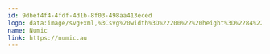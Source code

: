 ```yaml
---
id: 9dbef4f4-4fdf-4d1b-8f03-498aa413eced
logo: data:image/svg+xml,%3Csvg%20width%3D%22200%22%20height%3D%2284%22%20viewBox%3D%220%200%20200%2084%22%20fill%3D%22none%22%20xmlns%3D%22http%3A%2F%2Fwww.w3.org%2F2000%2Fsvg%22%3E%0A%3Cpath%20fill-rule%3D%22evenodd%22%20clip-rule%3D%22evenodd%22%20d%3D%22M122.847%2028.6494C123.594%2028.5482%20124.223%2028.7649%20124.732%2029.2997C125.117%2029.8994%20125.186%2030.5361%20124.939%2031.2098C124.627%2031.9225%20124.074%2032.2748%20123.282%2032.2665C122.095%2032.2262%20121.467%2031.6234%20121.398%2030.458C121.463%2029.5215%20121.946%2028.9187%20122.847%2028.6494Z%22%20fill%3D%22%237A8AA0%22%2F%3E%0A%3Cpath%20fill-rule%3D%22evenodd%22%20clip-rule%3D%22evenodd%22%20d%3D%22M60.3408%2029.259C60.8379%2029.259%2061.3349%2029.259%2061.832%2029.259C61.832%2029.5842%2061.832%2029.9093%2061.832%2030.2344C60.6373%2030.1865%2059.4637%2030.3152%2058.3111%2030.6205C57.6938%2030.8333%2057.2865%2031.2465%2057.0891%2031.8601C56.9883%2032.1924%2056.9192%2032.5311%2056.882%2032.8762C56.8682%2034.8541%2056.8544%2036.832%2056.8406%2038.8099C56.8246%2040.0953%2056.2516%2041.0503%2055.1215%2041.6751C54.8314%2041.7904%2054.5553%2041.9259%2054.2931%2042.0816C54.2991%2042.1129%2054.3129%2042.14%2054.3345%2042.1628C54.9194%2042.4022%2055.4579%2042.7138%2055.95%2043.0976C56.3105%2043.411%2056.5522%2043.7971%2056.6749%2044.2559C56.7705%2044.6158%2056.8258%2044.9816%2056.8406%2045.3532C56.8544%2047.3312%2056.8682%2049.309%2056.882%2051.2869C56.9191%2051.8025%2057.0572%2052.2902%2057.2962%2052.7501C57.5637%2053.2033%2057.9573%2053.4945%2058.4768%2053.6239C59.5809%2053.8666%2060.6993%2053.9817%2061.832%2053.9693C61.832%2054.2809%2061.832%2054.5925%2061.832%2054.9041C60.4748%2054.9274%2059.1216%2054.8665%2057.7726%2054.7212C55.7066%2054.5637%2054.5675%2053.4732%2054.3552%2051.4495C54.3026%2049.2419%2054.275%2047.0337%2054.2724%2044.8249C54.2503%2044.1219%2053.9811%2043.5326%2053.4646%2043.057C52.9329%2042.7679%2052.3667%2042.5715%2051.7663%2042.4677C51.7535%2042.2133%2051.7673%2041.9627%2051.8077%2041.7158C52.4358%2041.5971%2053.0158%2041.3668%2053.5475%2041.0249C54.0367%2040.6022%2054.2783%2040.0671%2054.2724%2039.4195C54.2748%2037.2242%2054.3024%2035.0295%2054.3552%2032.8355C54.4205%2032.0201%2054.6828%2031.275%2055.1423%2030.6002C55.54%2030.1292%2056.0439%2029.8244%2056.6542%2029.6858C57.8747%2029.4252%2059.1036%2029.283%2060.3408%2029.259Z%22%20fill%3D%22%237A8AA0%22%2F%3E%0A%3Cpath%20opacity%3D%220.987%22%20fill-rule%3D%22evenodd%22%20clip-rule%3D%22evenodd%22%20d%3D%22M139.417%2029.3403C140.648%2029.324%20141.877%2029.3714%20143.103%2029.4825C143.889%2029.5282%20144.634%2029.7179%20145.34%2030.0515C145.866%2030.3917%20146.26%2030.8456%20146.52%2031.413C146.683%2031.8339%20146.793%2032.2674%20146.852%2032.7136C146.905%2034.9075%20146.933%2037.1021%20146.935%2039.2976C146.957%2039.8173%20147.095%2040.305%20147.349%2040.7607C147.6%2041.0908%20147.924%2041.3279%20148.322%2041.4719C148.685%2041.611%20149.058%2041.7126%20149.441%2041.7767C149.448%2042.0209%20149.441%2042.2648%20149.42%2042.5083C148.824%2042.6446%20148.264%2042.8681%20147.742%2043.1789C147.402%2043.4183%20147.174%2043.7366%20147.059%2044.134C146.995%2044.4153%20146.954%2044.6998%20146.935%2044.9874C146.921%2047.0195%20146.907%2049.0516%20146.893%2051.0837C146.872%2051.9992%20146.61%2052.8391%20146.106%2053.6035C145.572%2054.2218%20144.889%2054.5808%20144.056%2054.6805C142.519%2054.9127%20140.972%2055.0143%20139.417%2054.9853C139.417%2054.6602%20139.417%2054.3351%20139.417%2054.0099C140.507%2054.0418%20141.584%2053.9402%20142.647%2053.7051C143.552%2053.4675%20144.084%2052.8918%20144.242%2051.9778C144.313%2051.6153%20144.355%2051.2495%20144.367%2050.8805C144.38%2048.9297%20144.394%2046.9789%20144.408%2045.0281C144.525%2044.0178%20145.016%2043.2389%20145.878%2042.6912C146.233%2042.5242%20146.578%2042.3481%20146.914%2042.1628C146.908%2042.1314%20146.894%2042.1043%20146.873%2042.0815C146.246%2041.8352%20145.68%2041.4965%20145.174%2041.0655C144.71%2040.5674%20144.455%2039.9781%20144.408%2039.2976C144.394%2037.3332%20144.38%2035.3688%20144.367%2033.4045C144.364%2032.7001%20144.198%2032.0362%20143.869%2031.413C143.726%2031.2315%20143.567%2031.0622%20143.393%2030.905C142.754%2030.5958%20142.078%2030.4197%20141.363%2030.3767C140.715%2030.3324%20140.066%2030.2985%20139.417%2030.2751C139.417%2029.9635%20139.417%2029.6519%20139.417%2029.3403Z%22%20fill%3D%22%237A8AA0%22%2F%3E%0A%3Cpath%20fill-rule%3D%22evenodd%22%20clip-rule%3D%22evenodd%22%20d%3D%22M70.5722%2034.9081C72.4301%2034.7404%2073.9006%2035.3906%2074.9837%2036.8589C75.5707%2037.835%2075.8607%2038.8917%2075.8536%2040.029C75.8743%2042.7926%2075.8812%2045.5563%2075.8743%2048.32C76.5664%2048.3034%2077.2568%2048.3237%2077.9454%2048.3809C78.118%2048.4419%2078.2354%2048.557%2078.2975%2048.7264C78.3454%2048.8856%2078.3661%2049.0482%2078.3596%2049.2141C75.8466%2049.2141%2073.3337%2049.2141%2070.8207%2049.2141C70.8207%2048.9161%2070.8207%2048.618%2070.8207%2048.32C71.3986%2048.3546%2071.9648%2048.2937%2072.519%2048.1371C72.823%2047.9826%2073.0371%2047.7455%2073.1611%2047.4258C73.2156%2047.2389%2073.2571%2047.0492%2073.2854%2046.8569C73.313%2044.3642%2073.313%2041.8714%2073.2854%2039.3787C73.2048%2038.3876%2072.7975%2037.5545%2072.0634%2036.8793C70.9022%2036.1655%2069.7286%2036.1519%2068.5425%2036.8386C67.5015%2037.4914%2066.818%2038.4058%2066.4921%2039.5819C66.3918%2039.942%2066.3227%2040.3078%2066.2849%2040.6793C66.2642%2043.2261%2066.2573%2045.773%2066.2642%2048.32C66.9012%2048.3037%2067.5363%2048.3241%2068.1697%2048.3809C68.3423%2048.4419%2068.4596%2048.557%2068.5218%2048.7264C68.5696%2048.8856%2068.5904%2049.0482%2068.5839%2049.2141C66.1262%2049.2141%2063.6684%2049.2141%2061.2107%2049.2141C61.2107%2048.9161%2061.2107%2048.618%2061.2107%2048.32C61.6128%2048.3299%2062.0132%2048.3096%2062.4119%2048.259C62.8185%2048.2324%2063.143%2048.063%2063.3854%2047.751C63.5009%2047.5464%2063.5837%2047.3296%2063.6339%2047.1007C63.6953%2043.4305%2063.716%2039.7591%2063.696%2036.0867C62.8676%2036.0867%2062.0391%2036.0867%2061.2107%2036.0867C61.2107%2035.8023%2061.2107%2035.5178%2061.2107%2035.2333C62.8399%2035.2333%2064.4693%2035.2333%2066.0985%2035.2333C66.1068%2036.2695%2066.1551%2037.2991%2066.2435%2038.3221C66.913%2036.7438%2068.066%2035.6668%2069.7023%2035.091C69.996%2035.0207%2070.2859%2034.9597%2070.5722%2034.9081Z%22%20fill%3D%22%237A8AA0%22%2F%3E%0A%3Cpath%20fill-rule%3D%22evenodd%22%20clip-rule%3D%22evenodd%22%20d%3D%22M103.752%2034.9081C105.574%2034.7553%20106.92%2035.4598%20107.79%2037.0215C108.005%2037.4646%20108.171%2037.9252%20108.287%2038.4033C108.736%2037.3274%20109.419%2036.4265%20110.338%2035.7006C111.701%2034.8298%20113.151%2034.6673%20114.687%2035.2129C115.906%2035.7584%20116.714%2036.6593%20117.11%2037.9156C117.328%2038.6034%20117.439%2039.3079%20117.442%2040.029C117.463%2042.7926%20117.47%2045.5563%20117.463%2048.32C118.113%2048.3076%20118.762%2048.3212%20119.409%2048.3606C119.95%2048.3396%20120.489%2048.2922%20121.025%2048.2184C121.508%2048.0968%20121.832%2047.8055%20121.998%2047.3445C122.059%2047.1729%20122.101%2046.9968%20122.123%2046.8162C122.143%2043.2398%20122.15%2039.6633%20122.143%2036.0867C121.26%2036.0867%20120.376%2036.0867%20119.492%2036.0867C119.492%2035.8022%20119.492%2035.5178%20119.492%2035.2333C121.232%2035.2333%20122.972%2035.2333%20124.712%2035.2333C124.712%2039.5955%20124.712%2043.9577%20124.712%2048.32C125.404%2048.3041%20126.094%2048.3244%20126.783%2048.3809C126.955%2048.4419%20127.073%2048.557%20127.135%2048.7264C127.183%2048.8856%20127.203%2049.0482%20127.197%2049.2141C122.323%2049.2141%20117.449%2049.2141%20112.575%2049.2141C112.575%2048.916%20112.575%2048.618%20112.575%2048.32C113.107%2048.3451%20113.631%2048.2977%20114.149%2048.1777C114.503%2048.0059%20114.717%2047.7282%20114.791%2047.3445C114.83%2047.1977%20114.857%2047.0486%20114.874%2046.8975C114.901%2044.3912%20114.901%2041.885%20114.874%2039.3787C114.807%2038.3465%20114.399%2037.4727%20113.652%2036.7573C112.82%2036.2663%20111.95%2036.1985%20111.042%2036.5541C109.828%2037.1494%20109.034%2038.0909%20108.66%2039.3787C108.619%2039.5278%20108.577%2039.6768%20108.536%2039.8258C108.515%2042.6572%20108.508%2045.4886%20108.515%2048.32C109.152%2048.3037%20109.787%2048.3241%20110.421%2048.3809C110.593%2048.4419%20110.711%2048.557%20110.773%2048.7264C110.821%2048.8856%20110.842%2049.0482%20110.835%2049.2141C108.432%2049.2141%20106.03%2049.2141%20103.627%2049.2141C103.627%2048.916%20103.627%2048.618%20103.627%2048.32C104.159%2048.3451%20104.684%2048.2977%20105.201%2048.1777C105.487%2048.0328%20105.687%2047.8092%20105.802%2047.5071C105.863%2047.3077%20105.905%2047.1045%20105.926%2046.8975C105.954%2044.3642%20105.954%2041.8308%20105.926%2039.2975C105.871%2038.4698%20105.595%2037.7247%20105.098%2037.0621C104.31%2036.3226%20103.406%2036.1532%20102.385%2036.5541C101.128%2037.1713%20100.292%2038.1399%2099.8787%2039.46C99.7585%2039.8729%2099.6757%2040.2929%2099.6301%2040.7199C99.6094%2043.2532%2099.6024%2045.7866%2099.6094%2048.32C100.148%2048.3132%20100.686%2048.32%20101.225%2048.3403C101.486%2048.3348%20101.686%2048.4364%20101.826%2048.6451C101.9%2048.828%20101.934%2049.0177%20101.929%2049.2141C98.0217%2049.2141%2094.1139%2049.2141%2090.2065%2049.2141C90.1296%2048.1306%2090.0537%2047.0468%2089.9787%2045.9627C88.6697%2048.8436%2086.4397%2049.9612%2083.2889%2049.3157C81.8431%2048.8861%2080.9111%2047.958%2080.4929%2046.5317C80.3154%2045.9339%2080.205%2045.3243%2080.1615%2044.7028C80.1408%2041.8308%2080.1339%2038.9588%2080.1408%2036.0867C79.2847%2036.0867%2078.4287%2036.0867%2077.5726%2036.0867C77.5726%2035.8022%2077.5726%2035.5178%2077.5726%2035.2333C79.2709%2035.2333%2080.9692%2035.2333%2082.6676%2035.2333C82.6607%2038.444%2082.6676%2041.6547%2082.6883%2044.8654C82.8916%2047.2735%2084.2102%2048.3098%2086.6441%2047.9745C88.4417%2047.3683%2089.498%2046.1423%2089.813%2044.2964C89.8497%2044.0264%2089.8773%2043.7554%2089.8958%2043.4836C89.9165%2041.018%2089.9234%2038.5524%2089.9165%2036.0867C89.0052%2036.0867%2088.0939%2036.0867%2087.1826%2036.0867C87.1826%2035.8022%2087.1826%2035.5178%2087.1826%2035.2333C88.9362%2035.2333%2090.6898%2035.2333%2092.4433%2035.2333C92.4433%2039.5955%2092.4433%2043.9577%2092.4433%2048.32C93.051%2048.3132%2093.6586%2048.32%2094.2659%2048.3403C94.3595%2048.3499%2094.4494%2048.3702%2094.5351%2048.4012C95.0177%2048.3362%2095.5077%2048.2752%2096.0056%2048.2184C96.4108%2048.1183%2096.6937%2047.8812%2096.8548%2047.5071C96.9426%2047.2843%2096.9977%2047.054%2097.0205%2046.8162C97.0412%2043.2398%2097.0483%2039.6633%2097.0412%2036.0867C96.2128%2036.0867%2095.3843%2036.0867%2094.5559%2036.0867C94.5559%2035.8022%2094.5559%2035.5178%2094.5559%2035.2333C96.185%2035.2333%2097.8146%2035.2333%2099.4437%2035.2333C99.452%2036.2695%2099.5005%2037.2991%2099.5887%2038.322C100.246%2036.7019%20101.413%2035.6114%20103.089%2035.0504C103.315%2034.9994%20103.536%2034.9519%20103.752%2034.9081Z%22%20fill%3D%22%237A8AA0%22%2F%3E%0A%3Cpath%20fill-rule%3D%22evenodd%22%20clip-rule%3D%22evenodd%22%20d%3D%22M133.493%2034.9082C135.345%2034.7416%20137.043%2035.1548%20138.588%2036.1478C139.091%2036.5051%20139.47%2036.9589%20139.727%2037.5093C139.957%2038.1395%20139.915%2038.7491%20139.603%2039.3382C139.208%2039.7283%20138.731%2039.8705%20138.174%2039.7649C137.679%2039.7154%20137.34%2039.4648%20137.159%2039.0131C137.091%2038.8549%20137.036%2038.6923%20136.993%2038.5254C136.907%2038.0491%20136.811%2037.5749%20136.703%2037.1029C136.443%2036.3061%20135.884%2035.8658%20135.026%2035.782C132.952%2035.6768%20131.523%2036.5641%20130.738%2038.4441C130.27%2039.774%20130.077%2041.1423%20130.159%2042.5489C130.201%2044.2337%20130.725%2045.751%20131.733%2047.1008C132.896%2048.3979%20134.339%2048.8382%20136.061%2048.4217C137.629%2048.049%20138.747%2047.1413%20139.417%2045.6987C139.731%2045.763%20140.034%2045.8646%20140.328%2046.0035C139.429%2047.9829%20137.883%2049.1276%20135.688%2049.4377C133.008%2049.8121%20130.737%2049.0467%20128.874%2047.1414C127.914%2045.9869%20127.389%2044.6593%20127.3%2043.1585C127.141%2041.4023%20127.458%2039.736%20128.253%2038.1596C129.414%2036.1752%20131.161%2035.0914%20133.493%2034.9082Z%22%20fill%3D%22%237A8AA0%22%2F%3E%0A%3C%2Fsvg%3E%0A
name: Numic
link: https://numic.au
---
```

